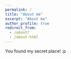 ```yaml
---
permalink: /
title: "About me"
excerpt: "About me"
author_profile: true
redirect_from:
  - /about/
  - /about.html
---
```


You found my secret place! :p
